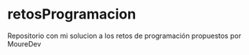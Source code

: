 # retosProgramacion
 Repositorio con mi solucion a los retos de programación propuestos por MoureDev
